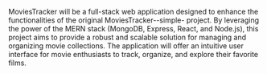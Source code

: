 MoviesTracker will be a full-stack web application designed to enhance the functionalities of the original MoviesTracker--simple- project. By leveraging the power of the MERN stack (MongoDB, Express, React, and Node.js), this project aims to provide a robust and scalable solution for managing and organizing movie collections. The application will offer an intuitive user interface for movie enthusiasts to track, organize, and explore their favorite films.
